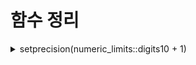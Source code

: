 # 함수 정리

<details>
<summary>setprecision(numeric_limits<T>::digits10 + 1)</summary>
<div markdown='1'>

---
코드에서 사용된 `setprecision(numeric_limits<long double>::digits10 + 1)`는 부동소수점 숫자를 출력할 때 유효 숫자 자릿수를 설정하는 역할을 합니다. 이 설정은 `setprecision`과 `numeric_limits`의 조합을 통해 이루어지며, 이를 통해 부동소수점 숫자를 출력할 때 가능한 최대한의 정밀도를 유지하려는 목적입니다.

### 1. **`setprecision`**

- **설명**: `setprecision`은 C++ 표준 라이브러리의 `<iomanip>` 헤더에 정의된 함수로, 출력할 때 숫자의 유효 자릿수를 설정하는 데 사용됩니다.
- **용법**: `cout << setprecision(n)`과 같이 사용하면, 이후에 출력되는 숫자는 총 `n`자리의 유효 숫자로 출력됩니다. 여기서 유효 숫자는 정수 부분과 소수점 이하 부분을 포함한 자릿수를 의미합니다.

### 2. **`numeric_limits<T>::digits10`**

- **설명**: `numeric_limits`는 C++ 표준 라이브러리 `<limits>` 헤더에 정의된 템플릿 클래스입니다. 이 클래스는 특정 데이터 타입(`T`)의 특성을 제공하는데, 여기서 `digits10`은 해당 타입이 표현할 수 있는 정확한 십진수 자릿수를 나타냅니다.
- **`digits10`**: 예를 들어, `numeric_limits<float>::digits10`은 `float` 타입이 일반적으로 정확하게 표현할 수 있는 십진수 자릿수(유효 숫자)를 나타냅니다. 
  - `float`의 경우, 보통 `6` 자릿수입니다.
  - `double`의 경우, 보통 `15` 자릿수입니다.
  - `long double`의 경우, 보통 `18` 자릿수 이상입니다(시스템과 컴파일러에 따라 다름).

### 3. **`digits10 + 1`의 의미**

- **추가적인 +1**: `digits10`에 `+ 1`을 추가하는 것은 안전하게 한 자릿수 더 출력하도록 하는 것입니다. 부동소수점 숫자는 반올림 오차와 같은 문제로 인해 정확한 자릿수 이상을 사용하는 것이 안전할 수 있습니다. `+1`을 추가하면 최대 정밀도에 약간의 여유를 둠으로써 더 정확한 값을 출력할 수 있습니다.

### 4. **코드에서의 사용 예시**

코드에서 `setprecision(numeric_limits<float>::digits10 + 1)`를 사용하여 `float_value`, `double_value`, `long_double_value`를 출력할 때 다음과 같은 과정을 따릅니다:

1. **`float` 타입의 유효 자릿수 설정**:
    ```cpp
    setprecision(numeric_limits<float>::digits10 + 1)
    ```
   - `float`의 경우, `numeric_limits<float>::digits10`은 보통 `6`입니다. 따라서 `setprecision(6 + 1)`이 되어 총 `7`자리의 유효 숫자를 출력하도록 설정합니다.

2. **`double` 타입의 유효 자릿수 설정**:
    ```cpp
    setprecision(numeric_limits<double>::digits10 + 1)
    ```
   - `double`의 경우, `numeric_limits<double>::digits10`은 보통 `15`입니다. 따라서 `setprecision(15 + 1)`이 되어 총 `16`자리의 유효 숫자를 출력하도록 설정합니다.

3. **`long double` 타입의 유효 자릿수 설정**:
    ```cpp
    setprecision(numeric_limits<long double>::digits10 + 1)
    ```
   - `long double`의 경우, `numeric_limits<long double>::digits10`은 보통 `18` 이상입니다. 따라서 `setprecision(18 + 1)`이 되어 총 `19`자리 이상의 유효 숫자를 출력하도록 설정합니다.

### 5. **왜 이러한 설정이 필요한가?**

부동소수점 숫자는 컴퓨터 내부에서 근사적으로 표현되기 때문에, 출력을 통해 확인할 때 가능한 한 높은 정밀도로 표시하는 것이 중요합니다. `setprecision`과 `numeric_limits`를 사용하면 각 타입이 제공하는 최대 정밀도에 따라 숫자를 표시할 수 있어, 계산 정확성을 높이고, 예상치 못한 반올림 오차를 피할 수 있습니다.

### 6. **전체 코드에서의 영향**

전체적으로 코드는 `float`, `double`, `long double` 변수의 크기와 값을 가장 높은 정밀도로 출력하여 부동소수점 연산의 정밀도를 확인할 수 있도록 합니다. 이를 통해 데이터 타입 간의 정밀도 차이를 시각적으로 확인할 수 있습니다.

---
</div>
</details>


